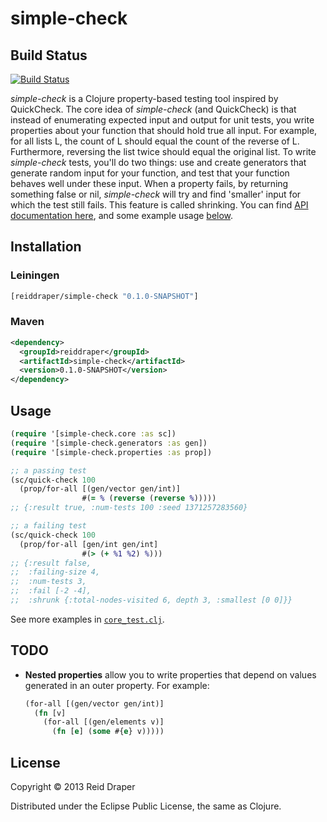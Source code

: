 # simple-check

## Build Status

[![Build Status](https://secure.travis-ci.org/reiddraper/simple-check.png)](http://travis-ci.org/reiddraper/simple-check)

_simple-check_ is a Clojure property-based testing tool inspired by QuickCheck.
The core idea of _simple-check_ (and QuickCheck) is that instead of enumerating
expected input and output for unit tests, you write properties about your
function that should hold true all input. For example, for all lists L,
the count of L should equal the count of the reverse of L. Furthermore,
reversing the list twice should equal the original list. To write
_simple-check_ tests, you'll do two things: use and create generators that
generate random input for your function, and test that your function behaves
well under these input. When a property fails, by returning something false or
nil, _simple-check_ will try and find 'smaller' input for which the test still
fails. This feature is called shrinking. You can find [API documentation
here](reiddraper.github.io/simple-check), and some example usage
[below](https://github.com/reiddraper/simple-check#usage).

## Installation

### Leiningen

```clojure
[reiddraper/simple-check "0.1.0-SNAPSHOT"]
```

### Maven

```xml
<dependency>
  <groupId>reiddraper</groupId>
  <artifactId>simple-check</artifactId>
  <version>0.1.0-SNAPSHOT</version>
</dependency>
```

## Usage

```clojure
(require '[simple-check.core :as sc])
(require '[simple-check.generators :as gen])
(require '[simple-check.properties :as prop])

;; a passing test
(sc/quick-check 100
  (prop/for-all [(gen/vector gen/int)]
                #(= % (reverse (reverse %)))))
;; {:result true, :num-tests 100 :seed 1371257283560}

;; a failing test
(sc/quick-check 100
  (prop/for-all [gen/int gen/int]
                #(> (+ %1 %2) %)))
;; {:result false,
;;  :failing-size 4,
;;  :num-tests 3,
;;  :fail [-2 -4],
;;  :shrunk {:total-nodes-visited 6, depth 3, :smallest [0 0]}}
```

See more examples in [`core_test.clj`](test/simple_check/core_test.clj).

## TODO

* __Nested properties__ allow you to write properties that depend on values
  generated in an outer property. For example:

  ```clojure
  (for-all [(gen/vector gen/int)]
    (fn [v]
      (for-all [(gen/elements v)]
        (fn [e] (some #{e} v)))))
  ```

## License

Copyright © 2013 Reid Draper

Distributed under the Eclipse Public License, the same as Clojure.
